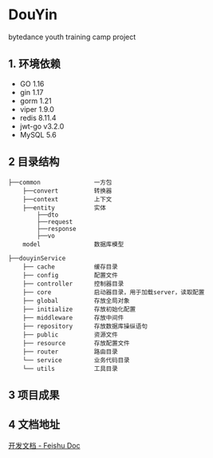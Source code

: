 # DouYin
bytedance youth training camp project

## 1. 环境依赖
- GO 1.16
- gin 1.17
- gorm 1.21
- viper 1.9.0
- redis 8.11.4
- jwt-go v3.2.0
- MySQL 5.6
## 2 目录结构
```
├──common               一方包
    ├──convert          转换器
    ├──context          上下文
    ├──entity           实体
        ├──dto
        ├──request
        ├──response
        ├──vo
    model               数据库模型
    
├──douyinService
    ├── cache           缓存目录
    ├── config          配置文件
    ├── controller      控制器目录
    ├── core            启动器目录，用于加载server，读取配置
    ├── global          存放全局对象
    ├── initialize      存放初始化配置
    ├── middleware      存放中间件
    ├── repository      存放数据库操纵语句
    ├── public          资源文件
    ├── resource        存放配置文件
    ├── router          路由目录
    └── service         业务代码目录
    └── utils           工具目录
```

## 3 项目成果

## 4 文档地址

[开发文档 - Feishu Doc](https://z5g9mu4ryx.feishu.cn/docs/doccnp5EE8GgHSfZPQQrp9HMjag)
